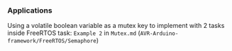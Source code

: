 ### Applications

Using a volatile boolean variable as a mutex key to implement with 2 tasks inside FreeRTOS task: ``Example 2`` in ``Mutex.md``
(``AVR-Arduino-framework/FreeRTOS/Semaphore``)